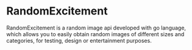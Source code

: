 # RandomExcitement
RandomExcitement is a random image api developed with go language, which allows you to easily obtain random images of different sizes and categories, for testing, design or entertainment purposes. 
